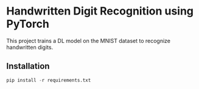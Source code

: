 # Handwritten Digit Recognition using PyTorch

This project trains a DL model on the MNIST dataset to recognize handwritten digits.

## Installation
```python
pip install -r requirements.txt
```
